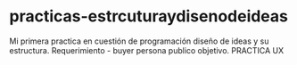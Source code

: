 # practicas-estrcuturaydisenodeideas
Mi primera practica en cuestión de programación diseño de ideas y su estructura.
Requerimiento - buyer persona
publico objetivo.
PRACTICA UX
